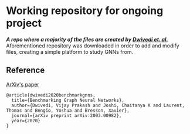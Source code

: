 # Working repository for ongoing project

***A repo where a majority of the files are created by [Dwivedi et. al.](https://github.com/graphdeeplearning/benchmarking-gnns)***
Aforementioned repository was downloaded in order to add and modify files, creating a simple platform to study GNNs from.

## Reference 

[ArXiv's paper](https://arxiv.org/pdf/2003.00982.pdf)
```
@article{dwivedi2020benchmarkgnns,
  title={Benchmarking Graph Neural Networks},
  author={Dwivedi, Vijay Prakash and Joshi, Chaitanya K and Laurent, Thomas and Bengio, Yoshua and Bresson, Xavier},
  journal={arXiv preprint arXiv:2003.00982},
  year={2020}
}
```



<br><br><br>

